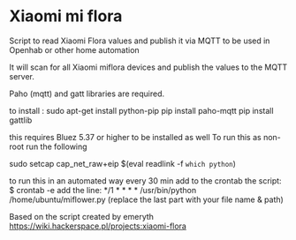 # Xiaomi mi flora

Script to read Xiaomi Flora values and publish it via MQTT to be used in Openhab or other home automation

It will scan for all Xiaomi miflora devices and publish the values to the MQTT server.

Paho (mqtt) and gatt libraries are required.

to install :
sudo apt-get install python-pip
pip install paho-mqtt
pip install gattlib

this requires Bluez 5.37 or higher to be installed as well
To run this as non-root run the following

sudo setcap cap_net_raw+eip $(eval readlink -f `which python`)

to run this in an automated way every 30 min add to the crontab the script:
$ crontab -e
add the line:
*/1 * * * * /usr/bin/python /home/ubuntu/miflower.py
(replace the last part with your file name & path)

Based on the script created by emeryth https://wiki.hackerspace.pl/projects:xiaomi-flora


